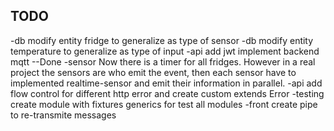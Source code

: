 ## TODO
-db modify entity fridge to generalize as type of sensor
-db modify entity temperature to generalize as type of input
-api add jwt
implement backend mqtt --Done
-sensor Now there is a timer for all fridges. However in a real project the sensors are who emit the event, then each sensor have to implemented realtime-sensor and emit their information in parallel.
-api add flow control for different http error and create custom extends Error
-testing create module with fixtures generics for test all modules
-front create pipe to re-transmite messages